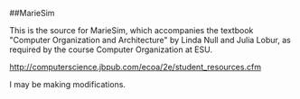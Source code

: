 ##MarieSim

This is the source for MarieSim, which accompanies the textbook "Computer Organization and Architecture" by Linda Null and Julia Lobur, as required by the course Computer Organization at ESU.

http://computerscience.jbpub.com/ecoa/2e/student_resources.cfm

I may be making modifications.